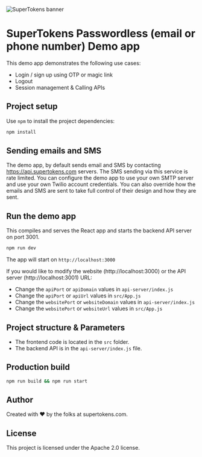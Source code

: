 ![SuperTokens banner](https://raw.githubusercontent.com/supertokens/supertokens-logo/master/images/Artboard%20%E2%80%93%2027%402x.png)

# SuperTokens Passwordless (email or phone number) Demo app

This demo app demonstrates the following use cases:

-   Login / sign up using OTP or magic link
-   Logout
-   Session management & Calling APIs

## Project setup

Use `npm` to install the project dependencies:

```bash
npm install
```

## Sending emails and SMS

The demo app, by default sends email and SMS by contacting https://api.supertokens.com servers. The SMS sending via this service is rate limited. You can configure the demo app to use your own SMTP server and use your own Twilio account credentials. You can also override how the emails and SMS are sent to take full control of their design and how they are sent.

## Run the demo app

This compiles and serves the React app and starts the backend API server on port 3001.

```bash
npm run dev
```

The app will start on `http://localhost:3000`

If you would like to modify the website (http://localhost:3000) or the API server (http://localhost:3001) URL:

-   Change the `apiPort` or `apiDomain` values in `api-server/index.js`
-   Change the `apiPort` or `apiUrl` values in `src/App.js`
-   Change the `websitePort` or `websiteDomain` values in `api-server/index.js`
-   Change the `websitePort` or `websiteUrl` values in `src/App.js`

## Project structure & Parameters

-   The frontend code is located in the `src` folder.
-   The backend API is in the `api-server/index.js` file.

## Production build

```bash
npm run build && npm run start
```

## Author

Created with :heart: by the folks at supertokens.com.

## License

This project is licensed under the Apache 2.0 license.
